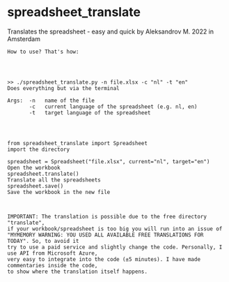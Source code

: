 # spreadsheet_translate


   Translates the spreadsheet - easy and quick
     by Aleksandrov M. 2022 in Amsterdam


    How to use? That's how:




    >> ./spreadsheet_translate.py -n file.xlsx -c "nl" -t "en"               Does everything but via the terminal

    Args:  -n   name of the file
           -c   current language of the spreadsheet (e.g. nl, en)
           -t   target language of the spreadsheet




    from spreadsheet_translate import Spreadsheet                            import the directory

    spreadsheet = Spreadsheet("file.xlsx", current="nl", target="en")        Open the workbook
    spreadsheet.translate()                                                  Translate all the spreadsheets
    spreadsheet.save()                                                       Save the workbook in the new file



    IMPORTANT: The translation is possible due to the free directory "translate",
    if your workbook/spreadsheet is too big you will run into an issue of
    "MYMEMORY WARNING: YOU USED ALL AVAILABLE FREE TRANSLATIONS FOR TODAY". So, to avoid it
    try to use a paid service and slightly change the code. Personally, I use API from Microsoft Azure,
    very easy to integrate into the code (±5 minutes). I have made commentaries inside the code,
    to show where the translation itself happens.
